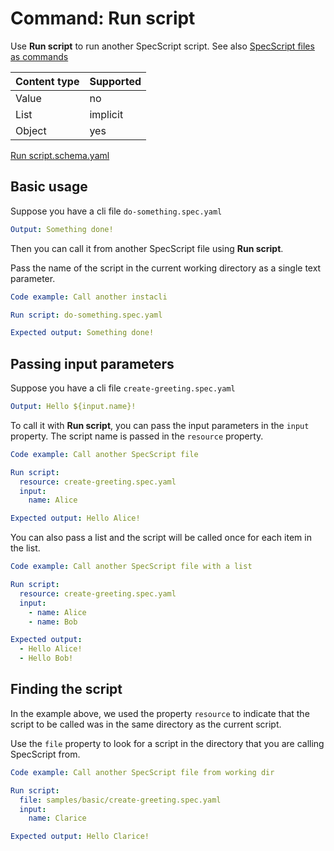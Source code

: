 # Command: Run script

Use **Run script** to run another SpecScript script. See
also [SpecScript files as commands](SpecScript%20files%20as%20commands.spec.md)

| Content type | Supported |
|--------------|-----------|
| Value        | no        |
| List         | implicit  |
| Object       | yes       |

[Run script.schema.yaml](schema/Run%20script.schema.yaml)

## Basic usage

Suppose you have a cli file `do-something.spec.yaml`

```yaml file=do-something.spec.yaml
Output: Something done!
```

Then you can call it from another SpecScript file using **Run script**.

Pass the name of the script in the current working directory as a single text parameter.

```yaml specscript
Code example: Call another instacli

Run script: do-something.spec.yaml

Expected output: Something done!
```

## Passing input parameters

Suppose you have a cli file `create-greeting.spec.yaml`

```yaml file=create-greeting.spec.yaml
Output: Hello ${input.name}!
```

To call it with **Run script**, you can pass the input parameters in the `input` property. The script name is passed in
the `resource` property.

```yaml specscript
Code example: Call another SpecScript file

Run script:
  resource: create-greeting.spec.yaml
  input:
    name: Alice

Expected output: Hello Alice!
```

You can also pass a list and the script will be called once for each item in the list.

```yaml specscript
Code example: Call another SpecScript file with a list

Run script:
  resource: create-greeting.spec.yaml
  input:
    - name: Alice
    - name: Bob

Expected output:
  - Hello Alice!
  - Hello Bob!
```

## Finding the script

In the example above, we used the property `resource` to indicate that the script to be called was in the same directory
as the current script.

Use the `file` property to look for a script in the directory that you are calling SpecScript from.

```yaml specscript
Code example: Call another SpecScript file from working dir

Run script:
  file: samples/basic/create-greeting.spec.yaml
  input:
    name: Clarice

Expected output: Hello Clarice!
```


